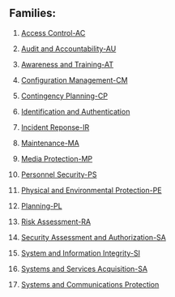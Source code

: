 ## Families: 

1. [Access Control-AC](access_control.md)

1. [Audit and Accountability-AU](audit_and_accountability.md)<br>

1. [Awareness and Training-AT](awareness_and_training.md)<br>

1. [Configuration Management-CM](configuration_management.md)<br>

1. [Contingency Planning-CP](contingency_planning.md)<br>

1. [Identification and Authentication](identification_and_authentication.md)<br>

1. [Incident Reponse-IR](incident_response.md)<br>

1. [Maintenance-MA](maintenance.md)<br>

1. [Media Protection-MP](media_protection.md)<br>

1. [Personnel Security-PS](personnel_security.md)<br>

1. [Physical and Environmental Protection-PE](physical_and_environmental_protection.md)<br>

1. [Planning-PL](planning.md)<br>

1. [Risk Assessment-RA](risk_assessment.md)<br>

1. [Security Assessment and Authorization-SA](security_assessment_and_authorization.md)<br>

1. [System and Information Integrity-SI](system_and_information_integrity.md)<br>

1. [Systems and Services Acquisition-SA](systems_and_services_acquisition.md)<br>

1. [Systems and Communications Protection](systems_and_communications_protection.md)<br>


